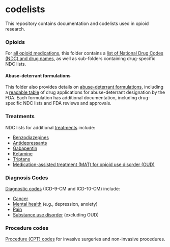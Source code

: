 # codelists

This repository contains documentation and codelists used in opioid research. 

### Opioids

For [all opioid medications](docs/opioids/all_opioids), this folder contains a [list of National Drug Codes (NDC) and drug names](docs/opioids/all_opioids/opioid_NDCs.csv), as well as sub-folders containing drug-specific NDC lists.

#### Abuse-deterrant formulations

This folder also provides details on [abuse-deterrant formulations](docs/opioids/ADFs), including a [readable table](docs/opioids/ADFs/index.md) of drug applications for abuse-deterrant designation by the FDA. Each formulation has additional documentation, including drug-specific NDC lists and FDA reviews and approvals.

### Treatments

NDC lists for additional [treatments](docs/treatments) include:

* [Benzodiazepines](docs/treatments/benzodiazepines)
* [Antidepressants](docs/treatments/antidepressants)
* [Gabapentin](docs/treatments/gabapentin)
* [Ketamine](docs/treatments/ketamine)
* [Triptans](docs/treatments/triptans)
* [Medication-assisted treatment (MAT) for opioid use disorder (OUD)](docs/treatments/MAT_for_OUD)

### Diagnosis Codes

[Diagnostic codes](docs/diagnosis_codes) (ICD-9-CM and ICD-10-CM) include:

* [Cancer](docs/diagnosis_codes/cancer)
* [Mental health](docs/diagnosis_codes/mental_health) (e.g., depression, anxiety)
* [Pain](docs/diagnosis_codes/pain) 
* [Substance use disorder](docs/diagnosis_codes/MAT_for_OUD) (excluding OUD)


### Procedure codes

[Procedure (CPT) codes](docs/procedure_codes) for invasive surgeries and non-invasive procedures.

 
 
